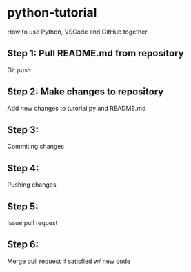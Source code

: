 # python-tutorial
How to use Python, VSCode and GitHub together

## Step 1: Pull README.md from repository
Git push

## Step 2: Make changes to repository
Add new changes to tutorial.py and README.md

## Step 3:
Commiting changes

## Step 4:
Pushing changes

## Step 5:
Issue pull request

## Step 6:
Merge pull request if satisfied w/ new code